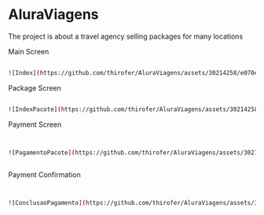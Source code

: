 # AluraViagens

The project is about a travel agency selling packages for many locations 

Main Screen
```sh

![Index](https://github.com/thirofer/AluraViagens/assets/30214258/e070e7bc-3c99-4e12-b06a-40d826b91d54)


```



Package Screen
```sh

![IndexPacote](https://github.com/thirofer/AluraViagens/assets/30214258/29d5a1b8-3210-4607-8454-c41eb51680a8)

```


Payment Screen
```sh


![PagamentoPacote](https://github.com/thirofer/AluraViagens/assets/30214258/639075ac-6892-4496-81c2-607e99c55155)



```


Payment Confirmation
```sh


![ConclusaoPagamento](https://github.com/thirofer/AluraViagens/assets/30214258/d15a82db-3fc5-4dc2-a5fc-8413e19426e8)


```
